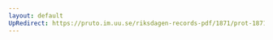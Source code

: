 ```yaml
---
layout: default
UpRedirect: https://pruto.im.uu.se/riksdagen-records-pdf/1871/prot-1871--fk--429/prot-1871--fk--429_022.pdf
---
```

